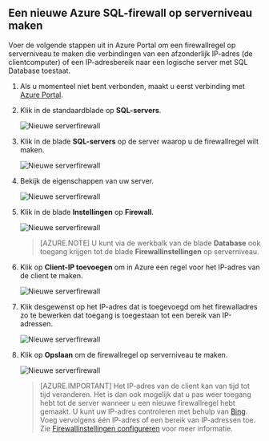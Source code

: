 
<!--
includes/sql-database-create-new-server-firewall-portal.md

Latest Freshness check:  2016-08-01 , rickbyh.

As of circa 2016-04-11, the following topics might include this include:
articles/sql-database/sql-database-get-started-tutorial.md
articles/sql-database/sql-database-configure-firewall-settings

-->
## Een nieuwe Azure SQL-firewall op serverniveau maken

Voer de volgende stappen uit in Azure Portal om een firewallregel op serverniveau te maken die verbindingen van een afzonderlijk IP-adres (de clientcomputer) of een IP-adresbereik naar een logische server met SQL Database toestaat.

1. Als u momenteel niet bent verbonden, maakt u eerst verbinding met [Azure Portal](http://portal.azure.com).
2. Klik in de standaardblade op **SQL-servers**.

    ![Nieuwe serverfirewall](./media/sql-database-create-new-server-firewall-portal/sql-database-create-new-server-firewall-portal-1.png)

3. Klik in de blade **SQL-servers** op de server waarop u de firewallregel wilt maken.

    ![Nieuwe serverfirewall](./media/sql-database-create-new-server-firewall-portal/sql-database-create-new-server-firewall-portal-2.png)

4. Bekijk de eigenschappen van uw server.

    ![Nieuwe serverfirewall](./media/sql-database-create-new-server-firewall-portal/sql-database-create-new-server-firewall-portal-3.png)

5. Klik in de blade **Instellingen** op **Firewall**.

    ![Nieuwe serverfirewall](./media/sql-database-create-new-server-firewall-portal/sql-database-create-new-server-firewall-portal-4.png)

    > [AZURE.NOTE] U kunt via de werkbalk van de blade **Database** ook toegang krijgen tot de blade **Firewallinstellingen** op serverniveau.

6. Klik op **Client-IP toevoegen** om in Azure een regel voor het IP-adres van de client te maken.

      ![Nieuwe serverfirewall](./media/sql-database-create-new-server-firewall-portal/sql-database-create-new-server-firewall-portal-5.png)

7. Klik desgewenst op het IP-adres dat is toegevoegd om het firewalladres zo te bewerken dat toegang is toegestaan tot een bereik van IP-adressen.

      ![Nieuwe serverfirewall](./media/sql-database-create-new-server-firewall-portal/sql-database-create-new-server-firewall-portal-6.png)

8. Klik op **Opslaan** om de firewallregel op serverniveau te maken.

     ![Nieuwe serverfirewall](./media/sql-database-create-new-server-firewall-portal/sql-database-create-new-server-firewall-portal-7.png)

    >[AZURE.IMPORTANT] Het IP-adres van de client kan van tijd tot tijd veranderen. Het is dan ook mogelijk dat u pas weer toegang hebt tot de server wanneer u een nieuwe firewallregel hebt gemaakt. U kunt uw IP-adres controleren met behulp van [Bing](http://www.bing.com/search?q=my%20ip%20address). Voeg vervolgens één IP-adres of een bereik van IP-adressen toe. Zie [Firewallinstellingen configureren](sql-database-configure-firewall-settings.md#manage-existing-server-level-firewall-rules-through-the-azure-portal) voor meer informatie.



<!--HONumber=sep16_HO1-->


